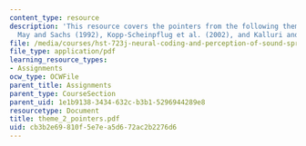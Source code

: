 ```yaml
---
content_type: resource
description: 'This resource covers the pointers from the following theme 2 papers:
  May and Sachs (1992), Kopp-Scheinpflug et al. (2002), and Kalluri and Delgutte (2003).'
file: /media/courses/hst-723j-neural-coding-and-perception-of-sound-spring-2005/cb3b2e69810f5e7ea5d672ac2b2276d6_theme_2_pointers.pdf
file_type: application/pdf
learning_resource_types:
- Assignments
ocw_type: OCWFile
parent_title: Assignments
parent_type: CourseSection
parent_uid: 1e1b9138-3434-632c-b3b1-5296944289e8
resourcetype: Document
title: theme_2_pointers.pdf
uid: cb3b2e69-810f-5e7e-a5d6-72ac2b2276d6
---
```

